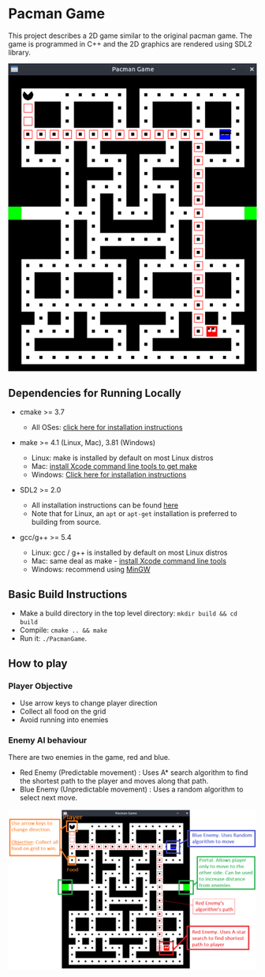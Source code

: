 # Pacman Game
This project describes a 2D game similar to the original pacman game. The game is programmed in C++ and the 2D graphics are rendered using SDL2 library.

<img src="run.png"/>

## Dependencies for Running Locally
* cmake >= 3.7
  * All OSes: [click here for installation instructions](https://cmake.org/install/)

* make >= 4.1 (Linux, Mac), 3.81 (Windows)
  * Linux: make is installed by default on most Linux distros
  * Mac: [install Xcode command line tools to get make](https://developer.apple.com/xcode/features/)
  * Windows: [Click here for installation instructions](http://gnuwin32.sourceforge.net/packages/make.htm)

* SDL2 >= 2.0
  * All installation instructions can be found [here](https://wiki.libsdl.org/Installation)
  * Note that for Linux, an `apt` or `apt-get` installation is preferred to building from source.
  
* gcc/g++ >= 5.4
  * Linux: gcc / g++ is installed by default on most Linux distros
  * Mac: same deal as make - [install Xcode command line tools](https://developer.apple.com/xcode/features/)
  * Windows: recommend using [MinGW](http://www.mingw.org/)

## Basic Build Instructions
* Make a build directory in the top level directory: `mkdir build && cd build`
* Compile: `cmake .. && make`
* Run it: `./PacmanGame`.

## How to play
### Player Objective
* Use arrow keys to change player direction
* Collect all food on the grid
* Avoid running into enemies

### Enemy AI behaviour
There are two enemies in the game, red and blue.
* Red Enemy (Predictable movement) : Uses A* search algorithm to find the shortest path to the player and moves along that path.
* Blue Enemy (Unpredictable movement) : Uses a random algorithm to select next move.

<img src="howto.png"/>